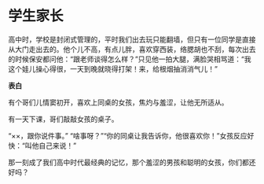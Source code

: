 # 学生家长

高中时，学校是封闭式管理的，平时我们出去玩只能翻墙，但只有一位同学是直接从大门走出去的。他个儿不高，有点儿胖，喜欢穿西装，络腮胡也不刮，每次出去的时候保安都问他：“跟老师谈得怎么样？”只见他一拍大腿，满脸哭相骂道：“我这个娃儿操心得很，一天到晚就晓得打架！来，给根烟抽消消气儿！” 

**表白**

有个哥们儿情窦初开，喜欢上同桌的女孩，焦灼与羞涩，让他无所适从。 

有一天下课，哥们敲敲女孩的桌子。 

“××，跟你说件事。” “啥事呀？”“你的同桌让我告诉你，他很喜欢你！”女孩反应好快：“叫他自己来说！” 

那一刻成了我们高中时代最经典的记忆，那个羞涩的男孩和聪明的女孩，你们都还好吗？